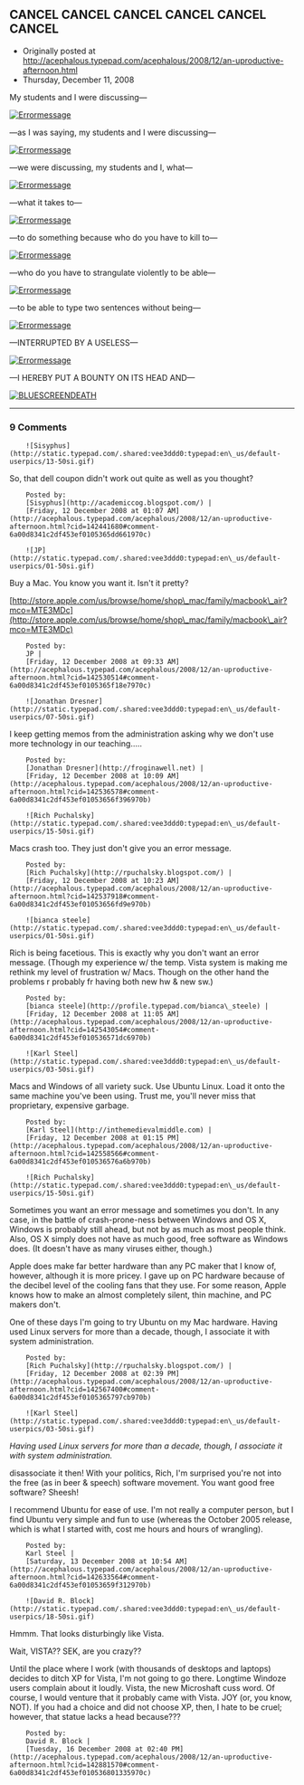 ## CANCEL CANCEL CANCEL CANCEL CANCEL CANCEL

 * Originally posted at http://acephalous.typepad.com/acephalous/2008/12/an-uproductive-afternoon.html
 * Thursday, December 11, 2008



My students and I were discussing—

[![Errormessage](http://acephalous.typepad.com/.a/6a00d8341c2df453ef01053654fdfd970b-500pi "Errormessage")](http://acephalous.typepad.com/.a/6a00d8341c2df453ef01053654fdfd970b-pi)

—as I was saying, my students and I were discussing—

[![Errormessage](http://acephalous.typepad.com/.a/6a00d8341c2df453ef0105365d3879970c-500pi "Errormessage")](http://acephalous.typepad.com/.a/6a00d8341c2df453ef0105365d3879970c-pi)

—we were discussing, my students and I, what—

[![Errormessage](http://acephalous.typepad.com/.a/6a00d8341c2df453ef01053654fee6970b-500pi "Errormessage")](http://acephalous.typepad.com/.a/6a00d8341c2df453ef01053654fee6970b-pi)

—what it takes to—

[![Errormessage](http://acephalous.typepad.com/.a/6a00d8341c2df453ef01053654ff1d970b-500pi "Errormessage")](http://acephalous.typepad.com/.a/6a00d8341c2df453ef01053654ff1d970b-pi)

—to do something because who do you have to kill to—

[![Errormessage](http://acephalous.typepad.com/.a/6a00d8341c2df453ef01053654ff3d970b-500pi "Errormessage")](http://acephalous.typepad.com/.a/6a00d8341c2df453ef01053654ff3d970b-pi)

—who do you have to strangulate violently to be able—

[![Errormessage](http://acephalous.typepad.com/.a/6a00d8341c2df453ef0105365d392d970c-500pi "Errormessage")](http://acephalous.typepad.com/.a/6a00d8341c2df453ef0105365d392d970c-pi)

—to be able to type two sentences without being—

[![Errormessage](http://acephalous.typepad.com/.a/6a00d8341c2df453ef01053654ff75970b-500pi "Errormessage")](http://acephalous.typepad.com/.a/6a00d8341c2df453ef01053654ff75970b-pi)

—INTERRUPTED BY A USELESS—

[![Errormessage](http://acephalous.typepad.com/.a/6a00d8341c2df453ef01053654ff98970b-500pi "Errormessage")](http://acephalous.typepad.com/.a/6a00d8341c2df453ef01053654ff98970b-pi)

—I HEREBY PUT A BOUNTY ON ITS HEAD AND—

[![BLUESCREENDEATH](http://acephalous.typepad.com/.a/6a00d8341c2df453ef0105365d39fd970c-500pi "BLUESCREENDEATH")](http://acephalous.typepad.com/.a/6a00d8341c2df453ef0105365d39fd970c-pi)

		

* * *

### 9 Comments 

		

                
[]()

	

		![Sisyphus](http://static.typepad.com/.shared:vee3ddd0:typepad:en\_us/default-userpics/13-50si.gif)
	

	

		

So, that dell coupon didn't work out quite as well as you thought?

	

		Posted by:
		[Sisyphus](http://academiccog.blogspot.com/) |
		[Friday, 12 December 2008 at 01:07 AM](http://acephalous.typepad.com/acephalous/2008/12/an-uproductive-afternoon.html?cid=142441680#comment-6a00d8341c2df453ef0105365dd661970c)

[]()

	

		![JP](http://static.typepad.com/.shared:vee3ddd0:typepad:en\_us/default-userpics/01-50si.gif)
	

	

		

Buy a Mac. You know you want it. Isn't it pretty?  

[http://store.apple.com/us/browse/home/shop\_mac/family/macbook\_air?mco=MTE3MDc](http://store.apple.com/us/browse/home/shop\_mac/family/macbook\_air?mco=MTE3MDc)

	

		Posted by:
		JP |
		[Friday, 12 December 2008 at 09:33 AM](http://acephalous.typepad.com/acephalous/2008/12/an-uproductive-afternoon.html?cid=142530514#comment-6a00d8341c2df453ef0105365f18e7970c)

[]()

	

		![Jonathan Dresner](http://static.typepad.com/.shared:vee3ddd0:typepad:en\_us/default-userpics/07-50si.gif)
	

	

		

I keep getting memos from the administration asking why we don't use more technology in our teaching.....

	

		Posted by:
		[Jonathan Dresner](http://froginawell.net) |
		[Friday, 12 December 2008 at 10:09 AM](http://acephalous.typepad.com/acephalous/2008/12/an-uproductive-afternoon.html?cid=142536578#comment-6a00d8341c2df453ef01053656f396970b)

[]()

	

		![Rich Puchalsky](http://static.typepad.com/.shared:vee3ddd0:typepad:en\_us/default-userpics/15-50si.gif)
	

	

		

Macs crash too.  They just don't give you an error message.

	

		Posted by:
		[Rich Puchalsky](http://rpuchalsky.blogspot.com/) |
		[Friday, 12 December 2008 at 10:23 AM](http://acephalous.typepad.com/acephalous/2008/12/an-uproductive-afternoon.html?cid=142537918#comment-6a00d8341c2df453ef01053656fd9e970b)

[]()

	

		![bianca steele](http://static.typepad.com/.shared:vee3ddd0:typepad:en\_us/default-userpics/01-50si.gif)
	

	

		

Rich is being facetious.  This is exactly why you don't want an error message.  (Though my experience w/ the temp. Vista system is making me rethink my level of frustration w/ Macs.  Though on the other hand the problems r probably fr having both new hw & new sw.)

	

		Posted by:
		[bianca steele](http://profile.typepad.com/bianca\_steele) |
		[Friday, 12 December 2008 at 11:05 AM](http://acephalous.typepad.com/acephalous/2008/12/an-uproductive-afternoon.html?cid=142543054#comment-6a00d8341c2df453ef010536571dc6970b)

[]()

	

		![Karl Steel](http://static.typepad.com/.shared:vee3ddd0:typepad:en\_us/default-userpics/03-50si.gif)
	

	

		

Macs and Windows of all variety suck. Use Ubuntu Linux. Load it onto the same machine you've been using. Trust me, you'll never miss that proprietary, expensive garbage.

	

		Posted by:
		[Karl Steel](http://inthemedievalmiddle.com) |
		[Friday, 12 December 2008 at 01:15 PM](http://acephalous.typepad.com/acephalous/2008/12/an-uproductive-afternoon.html?cid=142558566#comment-6a00d8341c2df453ef010536576a6b970b)

[]()

	

		![Rich Puchalsky](http://static.typepad.com/.shared:vee3ddd0:typepad:en\_us/default-userpics/15-50si.gif)
	

	

		

Sometimes you want an error message and sometimes you don't.  In any case, in the battle of crash-prone-ness between Windows and OS X, Windows is probably still ahead, but not by as much as most people think.  Also, OS X simply does not have as much good, free software as Windows does.  (It doesn't have as many viruses either, though.)

Apple does make far better hardware than any PC maker that I know of, however, although it is more pricey.  I gave up on PC hardware because of the decibel level of the cooling fans that they use.  For some reason, Apple knows how to make an almost completely silent, thin machine, and PC makers don't.

One of these days I'm going to try Ubuntu on my Mac hardware.  Having used Linux servers for more than a decade, though, I associate it with system administration.

	

		Posted by:
		[Rich Puchalsky](http://rpuchalsky.blogspot.com/) |
		[Friday, 12 December 2008 at 02:39 PM](http://acephalous.typepad.com/acephalous/2008/12/an-uproductive-afternoon.html?cid=142567400#comment-6a00d8341c2df453ef0105365797cb970b)

[]()

	

		![Karl Steel](http://static.typepad.com/.shared:vee3ddd0:typepad:en\_us/default-userpics/03-50si.gif)
	

	

		

 _Having used Linux servers for more than a decade, though, I associate it with system administration._

disassociate it then! With your politics, Rich, I'm surprised you're not into the free (as in beer & speech) software movement. You want good free software? Sheesh! 

I recommend Ubuntu for ease of use. I'm not really a computer person, but I find Ubuntu very simple and fun to use (whereas the October 2005 release, which is what I started with, cost me hours and hours of wrangling).  

	

		Posted by:
		Karl Steel |
		[Saturday, 13 December 2008 at 10:54 AM](http://acephalous.typepad.com/acephalous/2008/12/an-uproductive-afternoon.html?cid=142633564#comment-6a00d8341c2df453ef01053659f312970b)

[]()

	

		![David R. Block](http://static.typepad.com/.shared:vee3ddd0:typepad:en\_us/default-userpics/18-50si.gif)
	

	

		

Hmmm. That looks disturbingly like Vista. 

Wait, VISTA?? SEK, are you crazy?? 

Until the place where I work (with thousands of desktops and laptops) decides to ditch XP for Vista, I'm not going to go there. Longtime Windoze users complain about it loudly. Vista, the new Microshaft cuss word. Of course, I would venture that it probably came with Vista. JOY (or, you know, NOT). If you had a choice and did not choose XP, then, I hate to be cruel; however, that statue lacks a head because??? 

	

		Posted by:
		David R. Block |
		[Tuesday, 16 December 2008 at 02:40 PM](http://acephalous.typepad.com/acephalous/2008/12/an-uproductive-afternoon.html?cid=142881570#comment-6a00d8341c2df453ef010536801335970c)

		

        